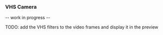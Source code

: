### VHS Camera    
-- work in progress --

TODO: add the VHS filters to the video frames and display it in the preview
